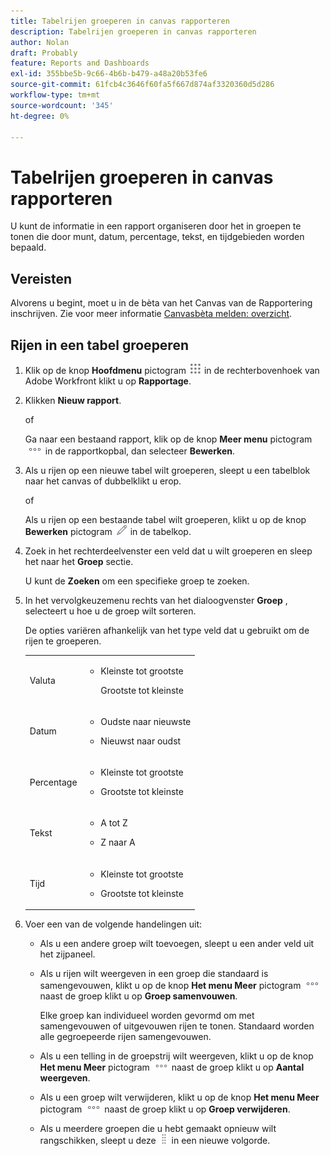 ```yaml
---
title: Tabelrijen groeperen in canvas rapporteren
description: Tabelrijen groeperen in canvas rapporteren
author: Nolan
draft: Probably
feature: Reports and Dashboards
exl-id: 355bbe5b-9c66-4b6b-b479-a48a20b53fe6
source-git-commit: 61fcb4c3646f60fa5f667d874af3320360d5d286
workflow-type: tm+mt
source-wordcount: '345'
ht-degree: 0%

---
```



# Tabelrijen groeperen in canvas rapporteren

U kunt de informatie in een rapport organiseren door het in groepen te tonen die door munt, datum, percentage, tekst, en tijdgebieden worden bepaald.

## Vereisten

Alvorens u begint, moet u in de bèta van het Canvas van de Rapportering inschrijven. Zie voor meer informatie [Canvasbèta melden: overzicht](/help/quicksilver/product-announcements/betas/reporting-canvas-beta/reporting-canvas-beta-overview.md).

## Rijen in een tabel groeperen

1. Klik op de knop **Hoofdmenu** pictogram ![](assets/main-menu-icon.png) in de rechterbovenhoek van Adobe Workfront klikt u op **Rapportage**.
1. Klikken **Nieuw rapport**.

   of

   Ga naar een bestaand rapport, klik op de knop **Meer menu** pictogram ![](assets/more-icon.png) in de rapportkopbal, dan selecteer **Bewerken**.

1. Als u rijen op een nieuwe tabel wilt groeperen, sleept u een tabelblok naar het canvas of dubbelklikt u erop.

   of

   Als u rijen op een bestaande tabel wilt groeperen, klikt u op de knop **Bewerken** pictogram ![](assets/edit-icon.png) in de tabelkop.

1. Zoek in het rechterdeelvenster een veld dat u wilt groeperen en sleep het naar het **Groep** sectie.

   U kunt de **Zoeken** om een specifieke groep te zoeken.

1. In het vervolgkeuzemenu rechts van het dialoogvenster **Groep** , selecteert u hoe u de groep wilt sorteren.

   De opties variëren afhankelijk van het type veld dat u gebruikt om de rijen te groeperen.

   <table style="table-layout:auto"> 
    <col> 
    <col> 
    <tbody> 
     <tr> 
      <td role="rowheader">Valuta</td> 
      <td> 
       <ul> 
        <li> <p>Kleinste tot grootste</p> <p>Grootste tot kleinste</p> </li> 
       </ul> </td> 
     </tr> 
     <tr> 
      <td role="rowheader">Datum</td> 
      <td> 
       <ul> 
        <li> <p>Oudste naar nieuwste</p> </li> 
        <li> <p>Nieuwst naar oudst</p> </li> 
       </ul> </td> 
     </tr> 
     <tr> 
      <td role="rowheader">Percentage</td> 
      <td> 
       <ul> 
        <li> <p>Kleinste tot grootste</p> </li> 
        <li> <p>Grootste tot kleinste</p> </li> 
       </ul> </td> 
     </tr> 
     <tr> 
      <td role="rowheader">Tekst</td> 
      <td> 
       <ul> 
        <li> <p>A tot Z</p> </li> 
        <li> <p>Z naar A</p> </li> 
       </ul> </td> 
     </tr> 
     <tr> 
      <td role="rowheader">Tijd</td> 
      <td> 
       <ul> 
        <li> <p>Kleinste tot grootste</p> </li> 
        <li> <p>Grootste tot kleinste</p> </li> 
       </ul> </td> 
     </tr> 
    </tbody> 
   </table>

1. Voer een van de volgende handelingen uit:

   * Als u een andere groep wilt toevoegen, sleept u een ander veld uit het zijpaneel.
   * Als u rijen wilt weergeven in een groep die standaard is samengevouwen, klikt u op de knop **Het menu Meer** pictogram ![](assets/more-icon.png) naast de groep klikt u op **Groep samenvouwen**.

      Elke groep kan individueel worden gevormd om met samengevouwen of uitgevouwen rijen te tonen. Standaard worden alle gegroepeerde rijen samengevouwen.

   * Als u een telling in de groepstrij wilt weergeven, klikt u op de knop **Het menu Meer** pictogram ![](assets/more-icon-27x15.png) naast de groep klikt u op **Aantal weergeven**.
   * Als u een groep wilt verwijderen, klikt u op de knop **Het menu Meer** pictogram ![](assets/more-icon.png) naast de groep klikt u op **Groep verwijderen**.
   * Als u meerdere groepen die u hebt gemaakt opnieuw wilt rangschikken, sleept u deze ![](assets/move-icon---dots.png) in een nieuwe volgorde.

